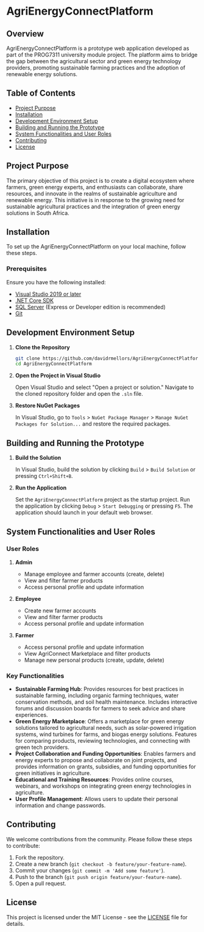 # AgriEnergyConnectPlatform

## Overview

AgriEnergyConnectPlatform is a prototype web application developed as part of the PROG7311 university module project. The platform aims to bridge the gap between the agricultural sector and green energy technology providers, promoting sustainable farming practices and the adoption of renewable energy solutions.

## Table of Contents

- [Project Purpose](#project-purpose)
- [Installation](#installation)
- [Development Environment Setup](#development-environment-setup)
- [Building and Running the Prototype](#building-and-running-the-prototype)
- [System Functionalities and User Roles](#system-functionalities-and-user-roles)
- [Contributing](#contributing)
- [License](#license)

## Project Purpose

The primary objective of this project is to create a digital ecosystem where farmers, green energy experts, and enthusiasts can collaborate, share resources, and innovate in the realms of sustainable agriculture and renewable energy. This initiative is in response to the growing need for sustainable agricultural practices and the integration of green energy solutions in South Africa.

## Installation

To set up the AgriEnergyConnectPlatform on your local machine, follow these steps.

### Prerequisites

Ensure you have the following installed:

- [Visual Studio 2019 or later](https://visualstudio.microsoft.com/)
- [.NET Core SDK](https://dotnet.microsoft.com/download)
- [SQL Server](https://www.microsoft.com/en-us/sql-server/sql-server-downloads) (Express or Developer edition is recommended)
- [Git](https://git-scm.com/)

## Development Environment Setup

1. **Clone the Repository**

    ```sh
    git clone https://github.com/davidrmellors/AgriEnergyConnectPlatform.git
    cd AgriEnergyConnectPlatform
    ```

2. **Open the Project in Visual Studio**

    Open Visual Studio and select "Open a project or solution." Navigate to the cloned repository folder and open the `.sln` file.

3. **Restore NuGet Packages**

    In Visual Studio, go to `Tools` > `NuGet Package Manager` > `Manage NuGet Packages for Solution...` and restore the required packages.


## Building and Running the Prototype

1. **Build the Solution**

    In Visual Studio, build the solution by clicking `Build` > `Build Solution` or pressing `Ctrl+Shift+B`.

2. **Run the Application**

    Set the `AgriEnergyConnectPlatform` project as the startup project. Run the application by clicking `Debug` > `Start Debugging` or pressing `F5`. The application should launch in your default web browser.

## System Functionalities and User Roles

### User Roles

1. **Admin**

    - Manage employee and farmer accounts (create, delete)
    - View and filter farmer products
	- Access personal profile and update information

2. **Employee**

    - Create new farmer accounts
	- View and filter farmer products
	- Access personal profile and update information
	
3. **Farmer**

    - Access personal profile and update information
    - View AgriConnect Marketplace and filter products
    - Manage new personal products (create, update, delete)

### Key Functionalities

- **Sustainable Farming Hub**: Provides resources for best practices in sustainable farming, including organic farming techniques, water conservation methods, and soil health maintenance. Includes interactive forums and discussion boards for farmers to seek advice and share experiences.
- **Green Energy Marketplace**: Offers a marketplace for green energy solutions tailored to agricultural needs, such as solar-powered irrigation systems, wind turbines for farms, and biogas energy solutions. Features for comparing products, reviewing technologies, and connecting with green tech providers.
- **Project Collaboration and Funding Opportunities**: Enables farmers and energy experts to propose and collaborate on joint projects, and provides information on grants, subsidies, and funding opportunities for green initiatives in agriculture.
- **Educational and Training Resources**: Provides online courses, webinars, and workshops on integrating green energy technologies in agriculture.
- **User Profile Management**: Allows users to update their personal information and change passwords.

## Contributing

We welcome contributions from the community. Please follow these steps to contribute:

1. Fork the repository.
2. Create a new branch (`git checkout -b feature/your-feature-name`).
3. Commit your changes (`git commit -m 'Add some feature'`).
4. Push to the branch (`git push origin feature/your-feature-name`).
5. Open a pull request.

## License

This project is licensed under the MIT License - see the [LICENSE](LICENSE) file for details.